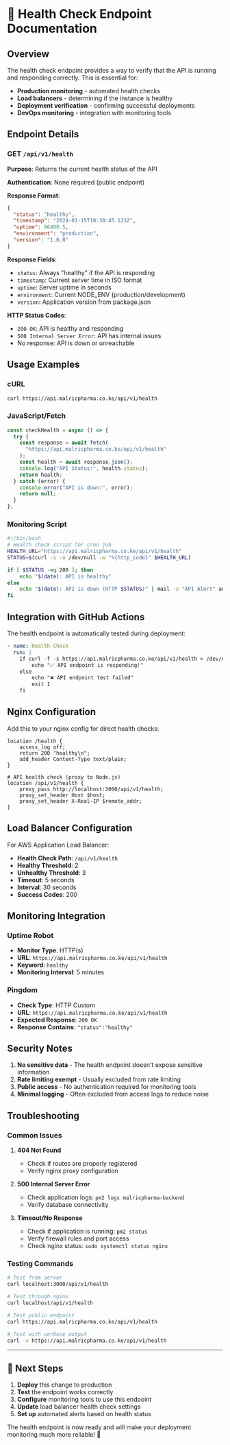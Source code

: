 # 🏥 Health Check Endpoint Documentation

## Overview

The health check endpoint provides a way to verify that the API is running and responding correctly. This is essential for:

- **Production monitoring** - automated health checks
- **Load balancers** - determining if the instance is healthy
- **Deployment verification** - confirming successful deployments
- **DevOps monitoring** - integration with monitoring tools

## Endpoint Details

### GET `/api/v1/health`

**Purpose**: Returns the current health status of the API

**Authentication**: None required (public endpoint)

**Response Format**:

```json
{
  "status": "healthy",
  "timestamp": "2024-01-15T10:30:45.123Z",
  "uptime": 86400.5,
  "environment": "production",
  "version": "1.0.0"
}
```

**Response Fields**:

- `status`: Always "healthy" if the API is responding
- `timestamp`: Current server time in ISO format
- `uptime`: Server uptime in seconds
- `environment`: Current NODE_ENV (production/development)
- `version`: Application version from package.json

**HTTP Status Codes**:

- `200 OK`: API is healthy and responding
- `500 Internal Server Error`: API has internal issues
- No response: API is down or unreachable

## Usage Examples

### cURL

```bash
curl https://api.malricpharma.co.ke/api/v1/health
```

### JavaScript/Fetch

```javascript
const checkHealth = async () => {
  try {
    const response = await fetch(
      "https://api.malricpharma.co.ke/api/v1/health"
    );
    const health = await response.json();
    console.log("API Status:", health.status);
    return health;
  } catch (error) {
    console.error("API is down:", error);
    return null;
  }
};
```

### Monitoring Script

```bash
#!/bin/bash
# Health check script for cron job
HEALTH_URL="https://api.malricpharma.co.ke/api/v1/health"
STATUS=$(curl -s -o /dev/null -w "%{http_code}" $HEALTH_URL)

if [ $STATUS -eq 200 ]; then
    echo "$(date): API is healthy"
else
    echo "$(date): API is down (HTTP $STATUS)" | mail -s "API Alert" admin@malricpharma.co.ke
fi
```

## Integration with GitHub Actions

The health endpoint is automatically tested during deployment:

```yaml
- name: Health Check
  run: |
    if curl -f -s https://api.malricpharma.co.ke/api/v1/health > /dev/null; then
        echo "✅ API endpoint is responding!"
    else
        echo "❌ API endpoint test failed"
        exit 1
    fi
```

## Nginx Configuration

Add this to your nginx config for direct health checks:

```nginx
location /health {
    access_log off;
    return 200 "healthy\n";
    add_header Content-Type text/plain;
}

# API health check (proxy to Node.js)
location /api/v1/health {
    proxy_pass http://localhost:3000/api/v1/health;
    proxy_set_header Host $host;
    proxy_set_header X-Real-IP $remote_addr;
}
```

## Load Balancer Configuration

For AWS Application Load Balancer:

- **Health Check Path**: `/api/v1/health`
- **Healthy Threshold**: 2
- **Unhealthy Threshold**: 3
- **Timeout**: 5 seconds
- **Interval**: 30 seconds
- **Success Codes**: 200

## Monitoring Integration

### Uptime Robot

- **Monitor Type**: HTTP(s)
- **URL**: `https://api.malricpharma.co.ke/api/v1/health`
- **Keyword**: `healthy`
- **Monitoring Interval**: 5 minutes

### Pingdom

- **Check Type**: HTTP Custom
- **URL**: `https://api.malricpharma.co.ke/api/v1/health`
- **Expected Response**: `200 OK`
- **Response Contains**: `"status":"healthy"`

## Security Notes

1. **No sensitive data** - The health endpoint doesn't expose sensitive information
2. **Rate limiting exempt** - Usually excluded from rate limiting
3. **Public access** - No authentication required for monitoring tools
4. **Minimal logging** - Often excluded from access logs to reduce noise

## Troubleshooting

### Common Issues

1. **404 Not Found**

   - Check if routes are properly registered
   - Verify nginx proxy configuration

2. **500 Internal Server Error**

   - Check application logs: `pm2 logs malricpharma-backend`
   - Verify database connectivity

3. **Timeout/No Response**
   - Check if application is running: `pm2 status`
   - Verify firewall rules and port access
   - Check nginx status: `sudo systemctl status nginx`

### Testing Commands

```bash
# Test from server
curl localhost:3000/api/v1/health

# Test through nginx
curl localhost/api/v1/health

# Test public endpoint
curl https://api.malricpharma.co.ke/api/v1/health

# Test with verbose output
curl -v https://api.malricpharma.co.ke/api/v1/health
```

---

## 🚀 Next Steps

1. **Deploy** this change to production
2. **Test** the endpoint works correctly
3. **Configure** monitoring tools to use this endpoint
4. **Update** load balancer health check settings
5. **Set up** automated alerts based on health status

The health endpoint is now ready and will make your deployment monitoring much more reliable! 🎯
